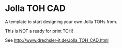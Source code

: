 # Jolla TOH CAD

A template to start designing your own Jolla TOHs from.

This is NOT a ready for print TOH!

See http://www.drechsler-it.de/Jolla_TOH_CAD.html
